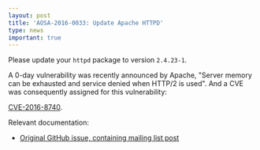 ```yaml
---
layout: post
title: 'AOSA-2016-0033: Update Apache HTTPD'
type: news
important: true
---
```


Please update your `httpd` package to version `2.4.23-1`.

A 0-day vulnerability was recently announced by Apache, "Server memory can be exhausted and service denied when HTTP/2 is used". And a CVE was consequently assigned for this vulnerability:

[CVE-2016-8740](http://www.cve.mitre.org/cgi-bin/cvename.cgi?name=CVE-2016-8740).

Relevant documentation:

- [Original GitHub issue, containing mailing list post](https://github.com/AOSC-Dev/aosc-os-abbs/issues/518)